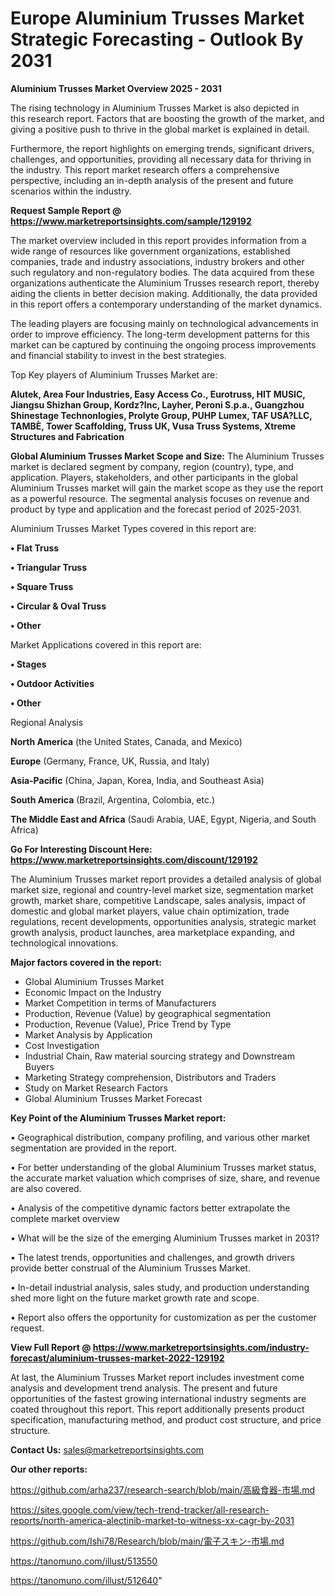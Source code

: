 # Europe Aluminium Trusses Market Strategic Forecasting - Outlook By 2031

<Strong> Aluminium Trusses Market Overview 2025 - 2031</strong>

The rising technology in Aluminium Trusses Market is also depicted in this research report. Factors that are boosting the growth of the market, and giving a positive push to thrive in the global market is explained in detail.

Furthermore, the report highlights on emerging trends, significant drivers, challenges, and opportunities, providing all necessary data for thriving in the industry. This report market research offers a comprehensive perspective, including an in-depth analysis of the present and future scenarios within the industry.

<strong>Request Sample Report @ <a href=https://www.marketreportsinsights.com/sample/129192>https://www.marketreportsinsights.com/sample/129192</a></strong>

The market overview included in this report provides information from a wide range of resources like government organizations, established companies, trade and industry associations, industry brokers and other such regulatory and non-regulatory bodies. The data acquired from these organizations authenticate the Aluminium Trusses research report, thereby aiding the clients in better decision making. Additionally, the data provided in this report offers a contemporary understanding of the market dynamics.

The leading players are focusing mainly on technological advancements in order to improve efficiency. The long-term development patterns for this market can be captured by continuing the ongoing process improvements and financial stability to invest in the best strategies.

Top Key players of Aluminium Trusses Market are:

<strong>Alutek, Area Four Industries, Easy Access Co., Eurotruss, HIT MUSIC, Jiangsu Shizhan Group, Kordz?Inc, Layher, Peroni S.p.a., Guangzhou Shinestage Technonlogies, Prolyte Group, PUHP Lumex, TAF USA?LLC, TAMBÈ, Tower Scaffolding, Truss UK, Vusa Truss Systems, Xtreme Structures and Fabrication</strong>

<strong><b>Global Aluminium Trusses Market Scope and Size:</b></strong>
The Aluminium Trusses market is declared segment by company, region (country), type, and application. Players, stakeholders, and other participants in the global Aluminium Trusses market will gain the market scope as they use the report as a powerful resource. The segmental analysis focuses on revenue and product by type and application and the forecast period of 2025-2031.

Aluminium Trusses Market Types covered in this report are:

<strong>• Flat Truss

• Triangular Truss

• Square Truss

• Circular & Oval Truss

• Other</strong>

Market Applications covered in this report are:

<strong>• Stages

• Outdoor Activities

• Other</strong> 

Regional Analysis

<strong>North America</strong> (the United States, Canada, and Mexico)

<strong>Europe</strong> (Germany, France, UK, Russia, and Italy)

<strong>Asia-Pacific</strong> (China, Japan, Korea, India, and Southeast Asia)

<strong>South America</strong> (Brazil, Argentina, Colombia, etc.)

<strong>The Middle East and Africa</strong> (Saudi Arabia, UAE, Egypt, Nigeria, and South Africa)

<strong>Go For Interesting Discount Here: <a href=https://www.marketreportsinsights.com/discount/129192>https://www.marketreportsinsights.com/discount/129192</a></strong>

The Aluminium Trusses market report provides a detailed analysis of global market size, regional and country-level market size, segmentation market growth, market share, competitive Landscape, sales analysis, impact of domestic and global market players, value chain optimization, trade regulations, recent developments, opportunities analysis, strategic market growth analysis, product launches, area marketplace expanding, and technological innovations.

<strong><b>Major factors covered in the report:</b></strong>
<ul>
  <li>Global Aluminium Trusses Market </li>
  <li>Economic Impact on the Industry</li>
  <li>Market Competition in terms of Manufacturers</li>
  <li>Production, Revenue (Value) by geographical segmentation</li>
  <li>Production, Revenue (Value), Price Trend by Type</li>
  <li>Market Analysis by Application</li>
  <li>Cost Investigation</li>
  <li>Industrial Chain, Raw material sourcing strategy and Downstream Buyers</li>
  <li>Marketing Strategy comprehension, Distributors and Traders</li>
  <li>Study on Market Research Factors</li>
  <li>Global Aluminium Trusses Market Forecast</li>
</ul>

<strong><b>Key Point of the Aluminium Trusses Market report:</b></strong>

• Geographical distribution, company profiling, and various other market segmentation are provided in the report.

• For better understanding of the global Aluminium Trusses market status, the accurate market valuation which comprises of size, share, and revenue are also covered.

• Analysis of the competitive dynamic factors better extrapolate the complete market overview

• What will be the size of the emerging Aluminium Trusses market in 2031?

• The latest trends, opportunities and challenges, and growth drivers provide better construal of the Aluminium Trusses Market.

• In-detail industrial analysis, sales study, and production understanding shed more light on the future market growth rate and scope.

• Report also offers the opportunity for customization as per the customer request.

<strong><b>View Full Report @ <a href=https://www.marketreportsinsights.com/industry-forecast/aluminium-trusses-market-2022-129192>https://www.marketreportsinsights.com/industry-forecast/aluminium-trusses-market-2022-129192</a></b></strong>


At last, the Aluminium Trusses Market report includes investment come analysis and development trend analysis. The present and future opportunities of the fastest growing international industry segments are coated throughout this report. This report additionally presents product specification, manufacturing method, and product cost structure, and price structure.

<strong>Contact Us:</strong>
sales@marketreportsinsights.com

<strong>Our other reports:</strong>

<a href=https://github.com/arha237/research-search/blob/main/高級食器-市場.md>https://github.com/arha237/research-search/blob/main/高級食器-市場.md</a>

<a href=https://sites.google.com/view/tech-trend-tracker/all-research-reports/north-america-alectinib-market-to-witness-xx-cagr-by-2031>https://sites.google.com/view/tech-trend-tracker/all-research-reports/north-america-alectinib-market-to-witness-xx-cagr-by-2031</a>

<a href=https://github.com/Ishi78/Research/blob/main/電子スキン-市場.md>https://github.com/Ishi78/Research/blob/main/電子スキン-市場.md</a>

<a href=https://tanomuno.com/illust/513550>https://tanomuno.com/illust/513550</a>

<a href=https://tanomuno.com/illust/512640>https://tanomuno.com/illust/512640</a>"
